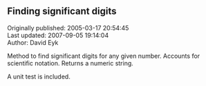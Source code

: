 ## Finding significant digits  
Originally published: 2005-03-17 20:54:45  
Last updated: 2007-09-05 19:14:04  
Author: David Eyk  
  
Method to find significant digits for any given number.  Accounts for scientific notation.  Returns a numeric string.

A unit test is included.